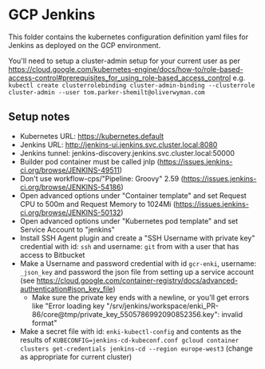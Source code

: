 # GCP Jenkins

This folder contains the kubernetes configuration definition yaml files for Jenkins as deployed on the GCP environment.

You'll need to setup a cluster-admin setup for your current user as per https://cloud.google.com/kubernetes-engine/docs/how-to/role-based-access-control#prerequisites_for_using_role-based_access_control
e.g. `kubectl create clusterrolebinding cluster-admin-binding --clusterrole cluster-admin --user tom.parker-shemilt@oliverwyman.com`

## Setup notes
- Kubernetes URL: https://kubernetes.default
- Jenkins URL: http://jenkins-ui.jenkins.svc.cluster.local:8080
- Jenkins tunnel: jenkins-discovery.jenkins.svc.cluster.local:50000
- Builder pod container must be called jnlp (https://issues.jenkins-ci.org/browse/JENKINS-49511)
- Don't use workflow-cps/"Pipeline: Groovy" 2.59 (https://issues.jenkins-ci.org/browse/JENKINS-54186)
- Open advanced options under "Container template" and set Request CPU to 500m and Request Memory to 1024Mi (https://issues.jenkins-ci.org/browse/JENKINS-50132)
- Open advanced options under "Kubernetes pod template" and set Service Account to "jenkins"
- Install SSH Agent plugin and create a "SSH Username with private key" credential with id: `ssh` and username: `git` from with a user that has access to Bitbucket
- Make a Username and password credential with id `gcr-enki`, username: `_json_key` and password the json file from setting up a service account (see https://cloud.google.com/container-registry/docs/advanced-authentication#json_key_file)
  - Make sure the private key ends with a newline, or you'll get errors like "Error loading key "/srv/jenkins/workspace/enki_PR-86/core@tmp/private_key_5505786992090852356.key": invalid format"
- Make a secret file with id: `enki-kubectl-config` and contents as the results of `KUBECONFIG=jenkins-cd-kubeconf.conf gcloud container clusters get-credentials jenkins-cd --region europe-west3` (change as appropriate for current cluster)